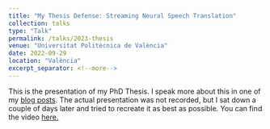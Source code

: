 ```yaml
---
title: "My Thesis Defense: Streaming Neural Speech Translation"
collection: talks
type: "Talk"
permalink: /talks/2023-thesis
venue: "Universitat Politècnica de València"
date: 2022-09-29
location: "València"
excerpt_separator: <!--more-->
---
```


This is the presentation of my PhD Thesis. I speak more about this in one of my [blog posts](/posts/2023/10/thesis_defense/).
The actual presentation was not recorded, but I sat down a couple of days later and tried to recreate it as best
as possible. You can find the video [here.](https://www.youtube.com/watch?v=aqzrFUnCy1I)

<!--more-->
